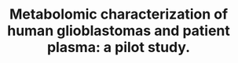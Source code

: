 ---
authors: Liu YA, Aboud O, Dahabiyeh LA, Bloch O, Fiehn O
carousel: false
doi: 10.12688/f1000research.143642.3
featured: false
journal: F1000Research
keywords: '["Glioblastoma", "biomarker", "pilot", "Adult", "Female", "untargeted metabolomics",
  "Metabolomics", "Brain Neoplasms", "Neoplasm Recurrence, Local", "Humans", "Male",
  "glioblastoma", "Biomarkers, Tumor", "Pilot Projects", "Biogenic Amines", "Middle
  Aged", "feasibility", "Aged", "Metabolome"]'
landmark: false
layout: ../../layouts/Publication.astro
page: '98'
pmcid: PMC11452765
pmid: 39371551
r03: R03OD034497
title: 'Metabolomic characterization of human glioblastomas and patient plasma: a
  pilot study.'
volume: '13'
year: 2024

---
